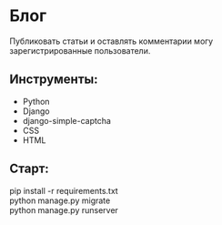 # Блог
Публиковать статьи и оставлять комментарии могу зарегистрированные пользователи.

## Инструменты:
* Python
* Django
* django-simple-captcha
* CSS
* HTML

## Старт:

pip install -r requirements.txt <br>
python manage.py migrate <br>
python manage.py runserver
